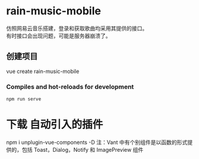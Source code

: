 # rain-music-mobile
仿照网易云音乐搭建，登录和获取歌曲均采用其提供的接口。  
有时接口会出现问题，可能是服务器崩溃了。 

## 创建项目
vue create rain-music-mobile


### Compiles and hot-reloads for development
```
npm run serve
```
# 下载 自动引入的插件
npm i unplugin-vue-components -D
注：Vant 中有个别组件是以函数的形式提供的，包括 Toast，Dialog，Notify 和 ImagePreview 组件